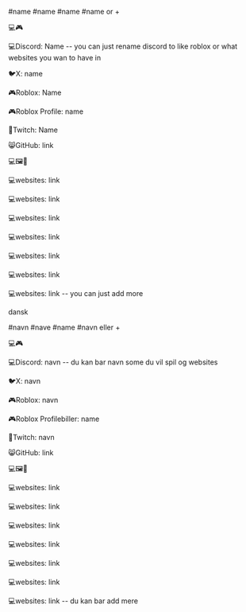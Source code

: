 #name #name #name #name or +

💻🎮

💻Discord: Name -- you can just rename discord to like roblox or what websites you wan to have in

🐦X: name

🎮Roblox: Name

🎮Roblox Profile: name

🔴Twitch: Name

😸GitHub: link

💻🖼️📜

💻websites: link

💻websites: link

💻websites: link

💻websites: link

💻websites: link

💻websites: link

💻websites: link -- you can just add more




dansk

#navn #nave #name #navn eller +

💻🎮

💻Discord: navn -- du kan bar navn some du vil spil og websites

🐦X: navn

🎮Roblox: navn

🎮Roblox Profilebiller: name

🔴Twitch: navn

😸GitHub: link

💻🖼️📜

💻websites: link

💻websites: link

💻websites: link

💻websites: link

💻websites: link

💻websites: link

💻websites: link -- du kan bar add mere
